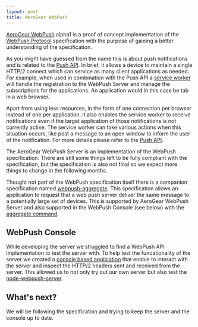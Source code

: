 ```yaml
---
layout: post
title: AeroGear WebPush
---
```


[AeroGear WebPush](https://github.com/aerogear/aerogear-webpush-server#aerogear-webpush-server-) alpha1 is a proof of concept implementation of the 
[WebPush Protocol](http://tools.ietf.org/html/draft-thomson-webpush-http2-02) specification with the purpose of gaining a better understanding of the specification. 

As you might have guessed from the name this is about push notifications and is related to the [Push API](https://w3c.github.io/push-api/index.html). 
In brief, it allows a device to maintain a single HTTP/2 connect which can service as many client applications as needed. For example, when used in combination with the Push API 
a [service worker](http://www.html5rocks.com/en/tutorials/service-worker/introduction/) will handle the registration to the WebPush Server and manage the subscriptions for the 
applications. An application would in this case be tab in a web browser. 

Apart from using less resources, in the form of one connection per browser instead of one per application, it also enables the service worker to receive notifications even if the target application of those notifications is not currently active. The service worker can take various actions when this situation occurs, like post a message to an open window to inform the user of the notification. For more details please refer to the [Push API](https://w3c.github.io/push-api/index.html). 

The AeroGear WebPush Server is an implementation of the WebPush specification. There are still some things left to be fully compliant with the specification, but the specification is also not final so we expect more things to change in the following months. 

Thought not part of the WebPush specification itself there is a companion specification named [webpush-aggregate](http://tools.ietf.org/html/draft-thomson-webpush-aggregate-00). This specification allows an application to request that a web push server deliver the same message to a potentially large set of devices. This is supported by AeroGear WebPush Server and also supported in the WebPush Console (see below) with the [aggregate command](https://github.com/aerogear/aerogear-webpush-server/tree/master/console#webpush-aggregate-extension). 

## WebPush Console
While developing the server we struggled to find a WebPush API implementation to test the server with. To help test the funcationality of the server we created a [console based application](https://github.com/aerogear/aerogear-webpush-server/tree/master/console#using-the-webpush-console) that enable to interact with the server and inspect the HTTP/2 headers sent and received from the server. This allowed us to not only try out our own server but also test the [node-webpush-server](https://github.com/kitcambridge/node-webpush-server). 

## What's next?
We will be following the specification and trying to keep the server and the console up to date.

